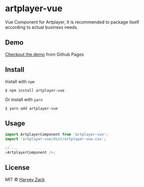# artplayer-vue

Vue Component for Artplayer, It is recommended to package itself according to actual business needs.

## Demo

[Checkout the demo](https://codesandbox.io/s/n74859y9rl) from Github Pages

## Install

Install with `npm`

```
$ npm install artplayer-vue
```

Or install with `yarn`

```
$ yarn add artplayer-vue
```

## Usage

```js
import ArtplayerComponent from 'artplayer-vue';
import 'artplayer-vue/dist/artplayer-vue.css';

// ...
<ArtplayerComponent />;
```

## License

MIT © [Harvey Zack](https://www.zhw-island.com/)
